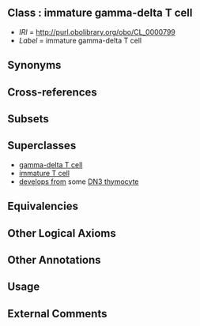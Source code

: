 
## Class : immature gamma-delta T cell

 * *IRI* = http://purl.obolibrary.org/obo/CL_0000799
 * *Label* = immature gamma-delta T cell

## Synonyms


## Cross-references


## Subsets


## Superclasses

 * [gamma-delta T cell](../../CL/98/CL_0000798.md)
 * [immature T cell](../../CL/20/CL_0002420.md)
 * [develops from](../../RO/02/RO_0002202.md) some [DN3 thymocyte](../../CL/07/CL_0000807.md)

## Equivalencies


## Other Logical Axioms


## Other Annotations


## Usage


## External Comments

